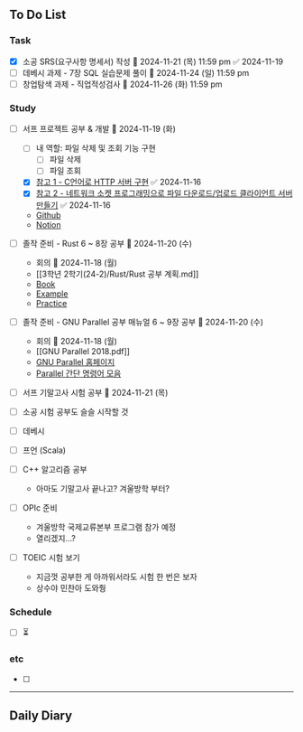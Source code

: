 ## To Do List
### Task
- [x] 소공 SRS(요구사항 명세서) 작성 📅 2024-11-21 (목) 11:59 pm ✅ 2024-11-19
- [ ] 데베시 과제 - 7장 SQL 실습문제 풀이 📅 2024-11-24 (일) 11:59 pm
- [ ] 창업탐색 과제 - 직업적성검사 📅 2024-11-26 (화) 11:59 pm

### Study
- [ ] 서프 프로젝트 공부 & 개발 📅 2024-11-19 (화)
	- [ ] 내 역할: 파일 삭제 및 조회 기능 구현
		- [ ] 파일 삭제
		- [ ] 파일 조회
	- [x] [참고 1 - C언어로 HTTP 서버 구현](https://fascination-euna.tistory.com/entry/P4C-W4-W5-C%EC%96%B8%EC%96%B4%EB%A1%9C-HTTP-%EC%84%9C%EB%B2%84-%EA%B5%AC%ED%98%84) ✅ 2024-11-16
	- [x] [참고 2 - 네트워크 소켓 프로그래밍으로 파일 다운로드/업로드 클라이언트 서버 만들기](https://codingwell.tistory.com/59) ✅ 2024-11-16
	- [Github](https://github.com/2024-ServerProgramming/MultiThreading_WebHardServer)
	- [Notion](https://www.notion.so/13778461352780bc9d32eeb226a40321)
- [ ] 졸작 준비 - Rust 6 ~ 8장 공부 📅 2024-11-20 (수) 
	- 회의 📅 2024-11-18 (월) 
	- [[3학년 2학기(24-2)/Rust/Rust 공부 계획.md]]
	- [Book](https://doc.rust-kr.org/)
	- [Example](https://doc.rust-lang.org/rust-by-example/)
	- [Practice](https://practice.course.rs/)
- [ ] 졸작 준비 - GNU Parallel 공부 매뉴얼 6 ~ 9장 공부 📅 2024-11-20 (수)
	- 회의 📅 2024-11-18 (월) 
	- [[GNU Parallel 2018.pdf]]
	- [GNU Parallel 홈페이지](https://www.gnu.org/software/parallel/man.html)
	- [Parallel 간단 명령어 모음](https://www.gnu.org/software/parallel/parallel_cheat.pdf)
- [ ] 서프 기말고사 시험 공부 📅 2024-11-21 (목) 

- [ ] 소공 시험 공부도 슬슬 시작할 것
- [ ] 데베시
- [ ] 프언 (Scala)

- [ ] C++ 알고리즘 공부
	- 아마도 기말고사 끝나고? 겨울방학 부터?
- [ ] OPIc 준비
	- 겨울방학 국제교류본부 프로그램 참가 예정
	- 열리겠지...?
- [ ] TOEIC 시험 보기
	- 지금껏 공부한 게 아까워서라도 시험 한 번은 보자
	- 상수야 민찬아 도와줭

### Schedule
- [ ] ⏳

### etc
- [ ] 

---
## Daily Diary

